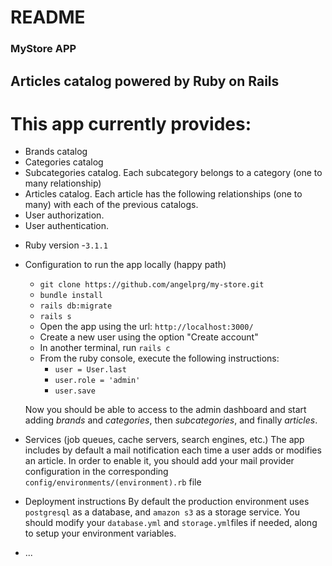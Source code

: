 # README
### MyStore APP
## Articles catalog powered by Ruby on Rails
# This app currently provides:
- Brands catalog
- Categories catalog
- Subcategories catalog. Each subcategory belongs to a category (one to many relationship)
- Articles catalog. Each article has the following relationships (one to many) with each of the previous catalogs.
- User authorization.
- User authentication.

* Ruby version
  -`3.1.1`

* Configuration to run the app locally (happy path)
  - `git clone https://github.com/angelprg/my-store.git`
  - `bundle install`
  - `rails db:migrate`
  - `rails s`
  - Open the app using the url: `http://localhost:3000/`
  - Create a new user using the option "Create account"
  - In another terminal, run `rails c`
  - From the ruby console, execute the following instructions:
    - `user = User.last`
    - `user.role = 'admin'`
    - `user.save`
  
  Now you should be able to access to the admin dashboard and start adding *brands* and *categories*, then *subcategories*, and finally *articles*.

* Services (job queues, cache servers, search engines, etc.)
  The app includes by default a mail notification each time a user adds or modifies an article.
  In order to enable it, you should add your mail provider configuration in the corresponding `config/environments/(environment).rb` file

* Deployment instructions
  By default the production environment uses `postgresql` as a database, and `amazon s3` as a storage service. You should modify your `database.yml` and `storage.yml`files if needed, along to setup your environment variables.

* ...
